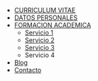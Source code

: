 <nav><ul>
        <li><a href="#">CURRICULUM VITAE </a></li>
        <li><a href="#">DATOS PERSONALES </a></li>
        <li><a href="#">FORMACION ACADEMICA </a>
            <ul><li><a href="">Servicio 1</a></li>
            <li><a href="">Servicio 2</a></li>
            <li><a href="">Servicio 3</a></li>
            <li><a href=""></a>Servicio 4</li></ul>
            </li>
        <li><a href="#">Blog</a></li>
        <li><a href="#">Contacto</a></li>
    </ul></nav>
